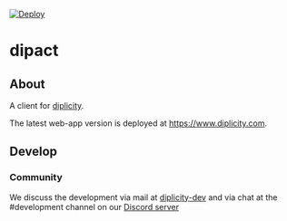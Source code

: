 [![Deploy](https://github.com/zond/dipact/workflows/Deploy/badge.svg)](https://github.com/zond/dipact/actions)

# dipact

## About

A client for [diplicity](https://github.com/zond/diplicity).

The latest web-app version is deployed at https://www.diplicity.com.

## Develop

### Community

We discuss the development via mail at [diplicity-dev](https://groups.google.com/forum/#!forum/diplicity-dev)
and via chat at the #development channel on our [Discord server](https://discord.gg/QETtwGR)

